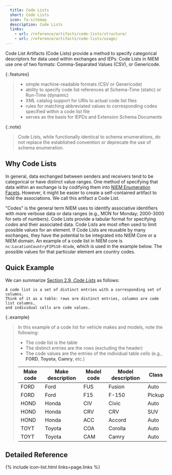 ```yaml
---
  title: Code Lists
  short: Code Lists
  icon: fa-sitemap
  description: Code Lists
  links:
    - url: /reference/artifacts/code-lists/structure/
    - url: /reference/artifacts/code-lists/usage/
---
```


Code List Artifacts (Code Lists) provide a method to specify categorical
descriptors for data used within exchanges and IEPs. Code Lists in NIEM
use one of two formats: Comma-Separated Values (CSV), or Genericode.

{:.features}
>
>- simple machine-readable formats (CSV or Genericode)
>- ability to specify code list references at Schema-Time (static) or Run-Time (dynamic)
>- XML catalog support for URIs to actual code list files
>- rules for matching abbreviated values to corresponding codes specified within a code list file
>- serves as the basis for IEPDs and Extension Schema Documents

{:.note}
> Code Lists, while functionally identical to schema enumerations, do not replace the established convention or deprecate the use of schema enumeration.

<!--more-->

## Why Code Lists

In general, data exchanged between senders and receivers tend to be categorical or
have distinct value ranges. One method of specifying that data within an exchange is
by codifying them into [NIEM Enumeration Facets](/reference/concepts/facet/#enumerations-). However, it might be easier to create a self-contained artifact to hold the associations. We call this artifact a Code List.

"Codes" is the general term NIEM uses to identify associative identifiers with more
verbose data or data ranges (e.g., MON for Monday; 2000-3000 for sets of numbers).
Code Lists provide a tabular format for specifying *codes* and their associated data. Code Lists are most often used to limit possible values for an element. If Code Lists are reusable by many exchanges, they have the potential to be integrated into NIEM Core or a NIEM domain. An example of a code list in NIEM core is `nc:LocationCountryFIPS10-4Code`, which is used in the example below. The possible values for that particular element are country codes.

## Quick Example

We can summarize [Section 2.9, *Code Lists*](https://reference.niem.gov/niem/specification/code-lists/4.0/niem-code-lists-4.0.html#section_2.9) as follows:

```
A code list is a set of distinct entries with a corresponding set of columns.
Think of it as a table: rows are distinct entries, columns are code list columns,
and individual cells are code values.
```

{:.example}
>In this example of a code list for vehicle makes and models, note the following:
>
>- The code list is the table
>- The distinct entries are the rows (excluding the header)
>- The code values are the entries of the individual table cells (e.g., **FORD**, **Toyota**, **Camry**, etc.)
>
>Make code | Make description | Model code | Model description | Class
>|---|---|---|---|---|
>FORD | Ford | FUS | Fusion | Auto
>FORD | Ford | F15 | F-150 | Pickup
>HOND | Honda | CIV | Civic | Auto
>HOND | Honda | CRV | CRV | SUV
>HOND | Honda | ACC | Accord | Auto
>TOYT | Toyota | COA | Corolla | Auto
>TOYT | Toyota | CAM | Camry | Auto

## Detailed Reference

{% include icon-list.html links=page.links %}
